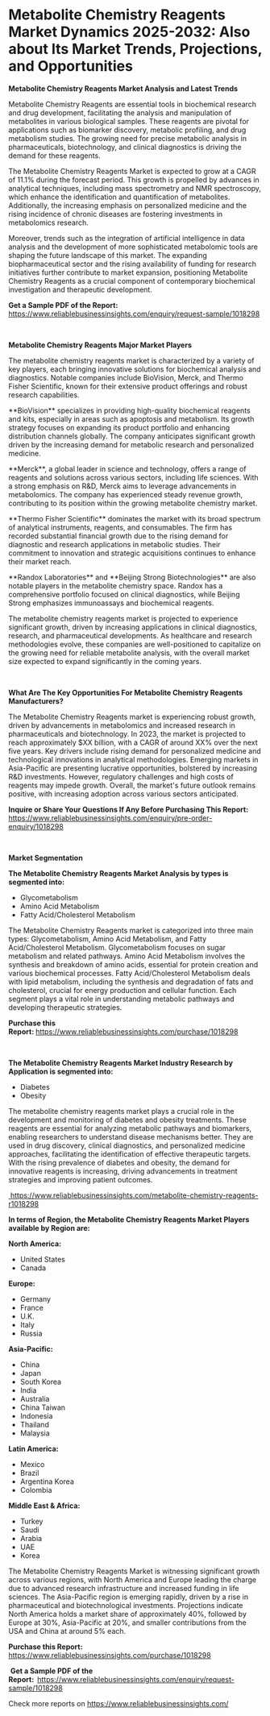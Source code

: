 <p><h1>Metabolite Chemistry Reagents Market Dynamics 2025-2032: Also about Its Market Trends, Projections, and Opportunities</h1></p><p><strong>Metabolite Chemistry Reagents Market Analysis and Latest Trends</strong></p>
<p><p>Metabolite Chemistry Reagents are essential tools in biochemical research and drug development, facilitating the analysis and manipulation of metabolites in various biological samples. These reagents are pivotal for applications such as biomarker discovery, metabolic profiling, and drug metabolism studies. The growing need for precise metabolic analysis in pharmaceuticals, biotechnology, and clinical diagnostics is driving the demand for these reagents.</p><p>The Metabolite Chemistry Reagents Market is expected to grow at a CAGR of 11.1% during the forecast period. This growth is propelled by advances in analytical techniques, including mass spectrometry and NMR spectroscopy, which enhance the identification and quantification of metabolites. Additionally, the increasing emphasis on personalized medicine and the rising incidence of chronic diseases are fostering investments in metabolomics research. </p><p>Moreover, trends such as the integration of artificial intelligence in data analysis and the development of more sophisticated metabolomic tools are shaping the future landscape of this market. The expanding biopharmaceutical sector and the rising availability of funding for research initiatives further contribute to market expansion, positioning Metabolite Chemistry Reagents as a crucial component of contemporary biochemical investigation and therapeutic development.</p></p>
<p><strong>Get a Sample PDF of the Report:&nbsp;</strong> <a href="https://www.reliablebusinessinsights.com/enquiry/request-sample/1018298?utm_campaign=2757&utm_medium=2&utm_source=Github&utm_content=ia&utm_term=21032025&utm_id=metabolite-chemistry-reagents">https://www.reliablebusinessinsights.com/enquiry/request-sample/1018298</a></p>
<p>&nbsp;</p>
<p><strong>Metabolite Chemistry Reagents Major Market Players</strong></p>
<p><p>The metabolite chemistry reagents market is characterized by a variety of key players, each bringing innovative solutions for biochemical analysis and diagnostics. Notable companies include BioVision, Merck, and Thermo Fisher Scientific, known for their extensive product offerings and robust research capabilities.</p><p>**BioVision** specializes in providing high-quality biochemical reagents and kits, especially in areas such as apoptosis and metabolism. Its growth strategy focuses on expanding its product portfolio and enhancing distribution channels globally. The company anticipates significant growth driven by the increasing demand for metabolic research and personalized medicine.</p><p>**Merck**, a global leader in science and technology, offers a range of reagents and solutions across various sectors, including life sciences. With a strong emphasis on R&D, Merck aims to leverage advancements in metabolomics. The company has experienced steady revenue growth, contributing to its position within the growing metabolite chemistry market.</p><p>**Thermo Fisher Scientific** dominates the market with its broad spectrum of analytical instruments, reagents, and consumables. The firm has recorded substantial financial growth due to the rising demand for diagnostic and research applications in metabolic studies. Their commitment to innovation and strategic acquisitions continues to enhance their market reach.</p><p>**Randox Laboratories** and **Beijing Strong Biotechnologies** are also notable players in the metabolite chemistry space. Randox has a comprehensive portfolio focused on clinical diagnostics, while Beijing Strong emphasizes immunoassays and biochemical reagents.</p><p>The metabolite chemistry reagents market is projected to experience significant growth, driven by increasing applications in clinical diagnostics, research, and pharmaceutical developments. As healthcare and research methodologies evolve, these companies are well-positioned to capitalize on the growing need for reliable metabolite analysis, with the overall market size expected to expand significantly in the coming years.</p></p>
<p>&nbsp;</p>
<p><strong>What Are The Key Opportunities For Metabolite Chemistry Reagents Manufacturers?</strong></p>
<p><p>The Metabolite Chemistry Reagents market is experiencing robust growth, driven by advancements in metabolomics and increased research in pharmaceuticals and biotechnology. In 2023, the market is projected to reach approximately $XX billion, with a CAGR of around XX% over the next five years. Key drivers include rising demand for personalized medicine and technological innovations in analytical methodologies. Emerging markets in Asia-Pacific are presenting lucrative opportunities, bolstered by increasing R&D investments. However, regulatory challenges and high costs of reagents may impede growth. Overall, the market's future outlook remains positive, with increasing adoption across various sectors anticipated.</p></p>
<p><strong>Inquire or Share Your Questions If Any Before Purchasing This Report:</strong> <a href="https://www.reliablebusinessinsights.com/enquiry/pre-order-enquiry/1018298?utm_campaign=2757&utm_medium=2&utm_source=Github&utm_content=ia&utm_term=21032025&utm_id=metabolite-chemistry-reagents">https://www.reliablebusinessinsights.com/enquiry/pre-order-enquiry/1018298</a></p>
<p>&nbsp;</p>
<p><strong>Market Segmentation</strong></p>
<p><strong>The Metabolite Chemistry Reagents Market Analysis by types is segmented into:</strong></p>
<p><ul><li>Glycometabolism</li><li>Amino Acid Metabolism</li><li>Fatty Acid/Cholesterol Metabolism</li></ul></p>
<p><p>The Metabolite Chemistry Reagents market is categorized into three main types: Glycometabolism, Amino Acid Metabolism, and Fatty Acid/Cholesterol Metabolism. Glycometabolism focuses on sugar metabolism and related pathways. Amino Acid Metabolism involves the synthesis and breakdown of amino acids, essential for protein creation and various biochemical processes. Fatty Acid/Cholesterol Metabolism deals with lipid metabolism, including the synthesis and degradation of fats and cholesterol, crucial for energy production and cellular function. Each segment plays a vital role in understanding metabolic pathways and developing therapeutic strategies.</p></p>
<p><strong>Purchase this Report:&nbsp;</strong><a href="https://www.reliablebusinessinsights.com/purchase/1018298?utm_campaign=2757&utm_medium=2&utm_source=Github&utm_content=ia&utm_term=21032025&utm_id=metabolite-chemistry-reagents">https://www.reliablebusinessinsights.com/purchase/1018298</a></p>
<p>&nbsp;</p>
<p><strong>The Metabolite Chemistry Reagents Market Industry Research by Application is segmented into:</strong></p>
<p><ul><li>Diabetes</li><li>Obesity</li></ul></p>
<p><p>The metabolite chemistry reagents market plays a crucial role in the development and monitoring of diabetes and obesity treatments. These reagents are essential for analyzing metabolic pathways and biomarkers, enabling researchers to understand disease mechanisms better. They are used in drug discovery, clinical diagnostics, and personalized medicine approaches, facilitating the identification of effective therapeutic targets. With the rising prevalence of diabetes and obesity, the demand for innovative reagents is increasing, driving advancements in treatment strategies and improving patient outcomes.</p></p>
<p><a href="https://www.reliablebusinessinsights.com/metabolite-chemistry-reagents-r1018298?utm_campaign=2757&utm_medium=2&utm_source=Github&utm_content=ia&utm_term=21032025&utm_id=metabolite-chemistry-reagents">&nbsp;https://www.reliablebusinessinsights.com/metabolite-chemistry-reagents-r1018298</a></p>
<p><strong>In terms of Region, the Metabolite Chemistry Reagents Market Players available by Region are:</strong></p>
<p>
    <p> <strong> North America: </strong>
        <ul>
            <li>United States</li>
            <li>Canada</li>
        </ul>
        </p> 
    <p> <strong> Europe: </strong>
        <ul>
            <li>Germany</li>
            <li>France</li>
            <li>U.K.</li>
            <li>Italy</li>
            <li>Russia</li>
        </ul>
        </p> 
    <p> <strong> Asia-Pacific: </strong>
        <ul>
            <li>China</li>
            <li>Japan</li>
            <li>South Korea</li>
            <li>India</li>
            <li>Australia</li>
            <li>China Taiwan</li>
            <li>Indonesia</li>
            <li>Thailand</li>
            <li>Malaysia</li>
        </ul>
        </p> 
    <p> <strong> Latin America: </strong>
        <ul>
            <li>Mexico</li>
            <li>Brazil</li>
            <li>Argentina Korea</li>
            <li>Colombia</li>
        </ul>
        </p> 
    <p> <strong> Middle East & Africa: </strong>
        <ul>
            <li>Turkey</li>
            <li>Saudi</li>
            <li>Arabia</li>
            <li>UAE</li>
            <li>Korea</li>
        </ul>
    </p>
    </p>
<p><p>The Metabolite Chemistry Reagents Market is witnessing significant growth across various regions, with North America and Europe leading the charge due to advanced research infrastructure and increased funding in life sciences. The Asia-Pacific region is emerging rapidly, driven by a rise in pharmaceutical and biotechnological investments. Projections indicate North America holds a market share of approximately 40%, followed by Europe at 30%, Asia-Pacific at 20%, and smaller contributions from the USA and China at around 5% each.</p></p>
<p><strong>Purchase this Report: </strong><a href="https://www.reliablebusinessinsights.com/purchase/1018298?utm_campaign=2757&utm_medium=2&utm_source=Github&utm_content=ia&utm_term=21032025&utm_id=metabolite-chemistry-reagents">https://www.reliablebusinessinsights.com/purchase/1018298</a></p>
<p>&nbsp;<strong>Get a Sample PDF of the Report:&nbsp;&nbsp;</strong><a href="https://www.reliablebusinessinsights.com/enquiry/request-sample/1018298?utm_campaign=2757&utm_medium=2&utm_source=Github&utm_content=ia&utm_term=21032025&utm_id=metabolite-chemistry-reagents">https://www.reliablebusinessinsights.com/enquiry/request-sample/1018298</a></p>
<p><strong></strong></p>
<p>Check more reports on <a href="https://www.reliablebusinessinsights.com/?utm_campaign=2757&utm_medium=2&utm_source=Github&utm_content=ia&utm_term=21032025&utm_id=metabolite-chemistry-reagents">https://www.reliablebusinessinsights.com/</a></p>
